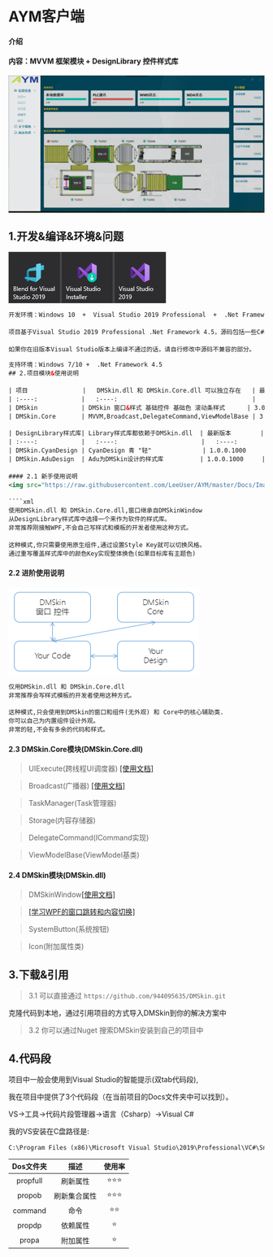 # AYM客户端
#### 介绍
#### 内容：MVVM 框架模块 + DesignLibrary 控件样式库

<img src="https://raw.githubusercontent.com/LeeUser/AYM/master/Demo.png" align="center">

## 1.开发&编译&环境&问题

<img src="https://raw.githubusercontent.com/LeeUser/AYM/master/Docs/Image/VS.png" width="310" height="101" align="center">

````xml
开发环境：Windows 10  +  Visual Studio 2019 Professional  +  .Net Framework 4.5

项目基于Visual Studio 2019 Professional .Net Framework 4.5，源码包括一些C#新语法。

如果你在旧版本Visual Studio版本上编译不通过的话，请自行修改中源码不兼容的部分。
````
````xml
支持环境：Windows 7/10 +  .Net Framework 4.5
## 2.项目模块&使用说明

| 项目               |   DMSkin.dll 和 DMSkin.Core.dll 可以独立存在   | 最新版本            | Nuget  |
| :----:            |   :----:                                     |   :----:           |:----:  | 
| DMSkin            | DMSkin 窗口&样式 基础控件 基础色 滚动条样式      | 3.0.0.1000         |        |
| DMSkin.Core       | MVVM,Broadcast,DelegateCommand,ViewModelBase | 3.0.0.1000         |        |

| DesignLibrary样式库| Library样式库都依赖于DMSkin.dll  | 最新版本        | Nuget |
| :----:            |   :----:                       |   :----:       |:----:  | 
| DMSkin.CyanDesign | CyanDesign 青 "轻"              | 1.0.0.1000     |        |
| DMSkin.AduDesign  | Adu为DMSkin设计的样式库          | 1.0.0.1000     |        |

#### 2.1 新手使用说明
<img src="https://raw.githubusercontent.com/LeeUser/AYM/master/Docs/Image/Framework1.png" align="center">

````xml
使用DMSkin.dll 和 DMSkin.Core.dll,窗口继承自DMSkinWindow
从DesignLibrary样式库中选择一个来作为软件的样式库。
非常推荐刚接触WPF,不会自己写样式和模板的开发者使用这种方式。

这种模式,你只需要使用原生组件,通过设置Style Key就可以切换风格。
通过重写覆盖样式库中的颜色Key实现整体换色(如果目标库有主题色)
````

#### 2.2 进阶使用说明
<img src="https://raw.githubusercontent.com/LeeUser/AYM/master/Docs/Image/Framework2.png" align="center">

````xml
仅用DMSkin.dll 和 DMSkin.Core.dll
非常推荐会写样式模板的开发者使用这种方式。

这种模式,只会使用到DMSkin的窗口和组件(无外观) 和 Core中的核心辅助类.
你可以自己为内置组件设计外观。
非常的轻,不会有多余的代码和样式。
````


#### 2.3 DMSkin.Core模块(DMSkin.Core.dll)
> UIExecute(跨线程UI调度器) [[使用文档]](https://github.com/944095635/DMSkin/wiki/Execute%E8%B7%A8%E7%BA%BF%E7%A8%8BUI%E8%B0%83%E5%BA%A6%E5%99%A8)

> Broadcast(广播器) [[使用文档]](https://github.com/944095635/DMSkin/wiki/Broadcast%E5%B9%BF%E6%92%AD%E5%99%A8)

> TaskManager(Task管理器)

> Storage(内容存储器)

> DelegateCommand(ICommand实现)

> ViewModelBase(ViewModel基类)

#### 2.4 DMSkin模块(DMSkin.dll)
> DMSkinWindow[[使用文档]](https://github.com/944095635/DMSkin/wiki/DMSkinWindow%E7%AA%97%E5%8F%A3)

> [[学习WPF的窗口跳转和内容切换]](https://github.com/944095635/DMSkin/wiki/%E9%A1%B5%E9%9D%A2%E5%8A%A0%E8%BD%BD&%E7%AA%97%E5%8F%A3%E8%B7%B3%E8%BD%AC)

> SystemButton(系统按钮)

> Icon(附加属性类)


## 3.下载&引用
> 3.1 可以直接通过   `https://github.com/944095635/DMSkin.git`

克隆代码到本地，通过引用项目的方式导入DMSkin到你的解决方案中

> 3.2 你可以通过Nuget 搜索DMSkin安装到自己的项目中

## 4.代码段
项目中一般会使用到Visual Studio的智能提示(双tab代码段),

我在项目中提供了3个代码段（在当前项目的Docs文件夹中可以找到）。

VS->工具->代码片段管理器->语言（Csharp）->Visual C#

我的VS安装在C盘路径是:
````xml
C:\Program Files (x86)\Microsoft Visual Studio\2019\Professional\VC#\Snippets\2052\Visual C#
````

| Dos文件夹                | 描述   |使用率   |
| :----:              | :---:          | :---:          |
| propfull  |  刷新属性       |⭐⭐⭐|
| propob  |  刷新集合属性       |⭐⭐⭐|
| command   | 命令        |⭐⭐|
| propdp    | 依赖属性    |⭐|
| propa    | 附加属性    |⭐|
